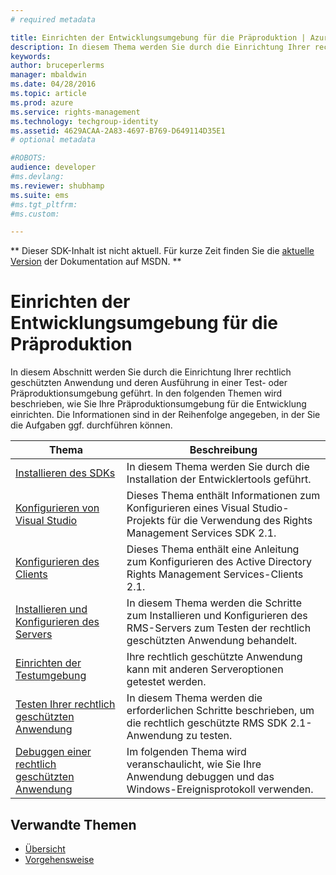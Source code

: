 ```yaml
---
# required metadata

title: Einrichten der Entwicklungsumgebung für die Präproduktion | Azure RMS
description: In diesem Thema werden Sie durch die Einrichtung Ihrer rechtlich geschützten Anwendung und deren Ausführung in einer Test- oder Präproduktionsumgebung geführt.
keywords:
author: bruceperlerms
manager: mbaldwin
ms.date: 04/28/2016
ms.topic: article
ms.prod: azure
ms.service: rights-management
ms.technology: techgroup-identity
ms.assetid: 4629ACAA-2A83-4697-B769-D649114D35E1
# optional metadata

#ROBOTS:
audience: developer
#ms.devlang:
ms.reviewer: shubhamp
ms.suite: ems
#ms.tgt_pltfrm:
#ms.custom:

---
```

** Dieser SDK-Inhalt ist nicht aktuell. Für kurze Zeit finden Sie die [aktuelle Version](https://msdn.microsoft.com/library/windows/desktop/hh535290(v=vs.85).aspx) der Dokumentation auf MSDN. **
# Einrichten der Entwicklungsumgebung für die Präproduktion

In diesem Abschnitt werden Sie durch die Einrichtung Ihrer rechtlich geschützten Anwendung und deren Ausführung in einer Test- oder Präproduktionsumgebung geführt. In den folgenden Themen wird beschrieben, wie Sie Ihre Präproduktionsumgebung für die Entwicklung einrichten. Die Informationen sind in der Reihenfolge angegeben, in der Sie die Aufgaben ggf. durchführen können.

|Thema|Beschreibung|
|-----|-----------|
|[Installieren des SDKs](create-your-first-rights-aware-application.md)|In diesem Thema werden Sie durch die Installation der Entwicklertools geführt.|
|[Konfigurieren von Visual Studio](how-to-configure-a-visual-studio-project-to-use-the-ad-rms-sdk-2-0.md)|Dieses Thema enthält Informationen zum Konfigurieren eines Visual Studio-Projekts für die Verwendung des Rights Management Services SDK 2.1.|
|[Konfigurieren des Clients](how-to-configure-the-ad-rms-client-2-0.md)|Dieses Thema enthält eine Anleitung zum Konfigurieren des Active Directory Rights Management Services-Clients 2.1.|
|[Installieren und Konfigurieren des Servers](how-to-install-and-configure-an-rms-server.md)|In diesem Thema werden die Schritte zum Installieren und Konfigurieren des RMS-Servers zum Testen der rechtlich geschützten Anwendung behandelt.|
|[Einrichten der Testumgebung](how-to-set-up-your-test-environment.md)|Ihre rechtlich geschützte Anwendung kann mit anderen Serveroptionen getestet werden.|
|[Testen Ihrer rechtlich geschützten Anwendung](running-your-first-application.md)|In diesem Thema werden die erforderlichen Schritte beschrieben, um die rechtlich geschützte RMS SDK 2.1-Anwendung zu testen.
|[Debuggen einer rechtlich geschützten Anwendung](debugging-applications-that-use-ad-rms.md)|Im folgenden Thema wird veranschaulicht, wie Sie Ihre Anwendung debuggen und das Windows-Ereignisprotokoll verwenden.|


## Verwandte Themen

* [Übersicht](ad-rms-overview.md)
* [Vorgehensweise](how-to-use-msipc.md)
 

 


<!--HONumber=Jun16_HO1-->


